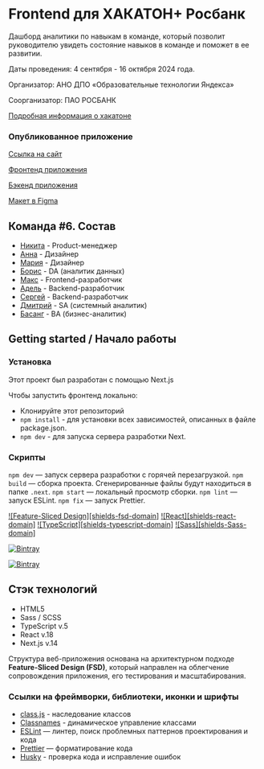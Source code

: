 # Frontend для ХАКАТОН+ Росбанк

Дашборд аналитики по навыкам в команде, который позволит руководителю увидеть состояние навыков в команде и поможет в ее развитии.

Даты проведения: 4 сентября - 16 октября 2024 года.

Организатор: АНО ДПО «Образовательные технологии Яндекса»

Соорганизатор: ПАО РОСБАНК

[Подробная информация о хакатоне](https://norikov.notion.site/ec7ad9d3121d49d19354777c02454541)

### Опубликованное приложение

[Ссылка на сайт](https://maxrmnk.ru/)

[Фронтенд приложения](https://github.com/employee-competency-dashboard/rosbank_frontend)

[Бэкенд приложения](https://github.com/employee-competency-dashboard/rosbank_backend)

[Макет в Figma](https://www.figma.com/design/a6iIJ0lx8hw9e2FC66UoCi/%D0%A0%D0%BE%D1%81%D0%B1%D0%B0%D0%BD%D0%BA_%D0%B4%D0%B8%D0%B7%D0%B0%D0%B9%D0%BD?node-id=279-7680&node-type=canvas&t=PJmbfuKvFB80lSea-0)

## Команда #6. Состав

- [Никита](https://t.me/nikfromrus) - Product-менеджер
- [Анна](https://t.me/yudina_a) - Дизайнер
- [Мария](https://t.me/madam_entu) - Дизайнер
- [Борис](https://t.me/barudenko) - DA (аналитик данных)
- [Макс](https://t.me/MaxRMNK) - Frontend-разработчик
- [Адель](https://t.me/AIG3c) - Backend-разработчик
- [Сергей](https://t.me/serhiihabl) - Backend-разработчик
- [Дмитрий](https://t.me/d_strelen) - SA (системный аналитик)
- [Басанг](https://t.me/basang13) - BA (бизнес-аналитик)

## Getting started / Начало работы

### Установка

Этот проект был разработан с помощью Next.js

Чтобы запустить фронтенд локально:

- Клонируйте этот репозиторий
- `npm install` - для установки всех зависимостей, описанных в файле package.json.
- `npm dev` - для запуска сервера разработки Next.

### Скрипты

`npm dev` — запуск сервера разработки с горячей перезагрузкой.
`npm build` — сборка проекта. Сгенерированные файлы будут находиться в папке `.next`.
`npm start` — локальный просмотр сборки.
`npm lint` — запуск ESLint.
`npm fix` — запуск Prettier.

[![Feature-Sliced Design][shields-fsd-domain]](https://feature-sliced.design/)
[![React][shields-react-domain]](https://react.dev/)
[![TypeScript][shields-typescript-domain]](https://www.typescriptlang.org/)
[![Sass][shields-Sass-domain]](https://sass-lang.com/)

[![Bintray](https://img.shields.io/bintray/v/asciidoctor/maven/asciidoctorj.svg?maxAge=2592000)](https://bintray.com/asciidoctor/maven/asciidoctorj)

[![Bintray](https://img.shields.io/bintray/v/blocke/releases/scalajack.svg?maxAge=3600)](https://bintray.com/blocke/releases/scalajack)

## Стэк технологий

- HTML5
- Sass / SCSS
- TypeScript v.5
- React v.18
- Next.js v.14

Структура веб-приложения основана на архитектурном подходе **Feature-Sliced Design (FSD)**, который направлен на облегчение сопровождения приложения, его тестирования и масштабирования.

### Ссылки на фреймворки, библиотеки, иконки и шрифты

- [class.js](https://www.npmjs.com/package/classes) - наследование классов
- [Classnames](https://www.npmjs.com/package/classnames) - динамическое управление классами
- [ESLint](https://www.npmjs.com/package/eslint) — линтер, поиск проблемных паттернов проектирования и кода
- [Prettier](https://www.npmjs.com/package/prettier) — форматирование кода
- [Husky](https://www.npmjs.com/package/husky) - проверка кода и исправление ошибок
